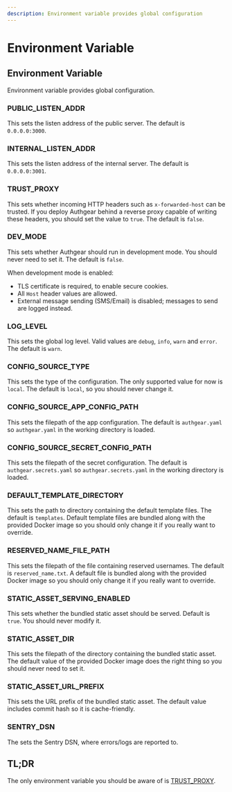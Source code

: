 ```yaml
---
description: Environment variable provides global configuration
---
```


# Environment Variable

## Environment Variable

Environment variable provides global configuration.

### PUBLIC\_LISTEN\_ADDR

This sets the listen address of the public server. The default is `0.0.0.0:3000`.

### INTERNAL\_LISTEN\_ADDR

This sets the listen address of the internal server. The default is `0.0.0.0:3001`.

### TRUST\_PROXY

This sets whether incoming HTTP headers such as `x-forwarded-host` can be trusted. If you deploy Authgear behind a reverse proxy capable of writing these headers, you should set the value to `true`. The default is `false`.

### DEV\_MODE

This sets whether Authgear should run in development mode. You should never need to set it. The default is `false`.

When development mode is enabled:
- TLS certificate is required, to enable secure cookies.
- All `Host` header values are allowed.
- External message sending (SMS/Email) is disabled; messages to send are logged instead.

### LOG\_LEVEL

This sets the global log level. Valid values are `debug`, `info`, `warn` and `error`. The default is `warn`.

### CONFIG\_SOURCE\_TYPE

This sets the type of the configuration. The only supported value for now is `local`. The default is `local`, so you should never change it.

### CONFIG\_SOURCE\_APP\_CONFIG\_PATH

This sets the filepath of the app configuration. The default is `authgear.yaml` so `authgear.yaml` in the working directory is loaded.

### CONFIG\_SOURCE\_SECRET\_CONFIG\_PATH

This sets the filepath of the secret configuration. The default is `authgear.secrets.yaml` so `authgear.secrets.yaml` in the working directory is loaded.

### DEFAULT\_TEMPLATE\_DIRECTORY

This sets the path to directory containing the default template files. The default is `templates`. Default template files are bundled along with the provided Docker image so you should only change it if you really want to override.

### RESERVED\_NAME\_FILE\_PATH

This sets the filepath of the file containing reserved usernames. The default is `reserved_name.txt`. A default file is bundled along with the provided Docker image so you should only change it if you really want to override.

### STATIC\_ASSET\_SERVING\_ENABLED

This sets whether the bundled static asset should be served. Default is `true`. You should never modify it.

### STATIC\_ASSET\_DIR

This sets the filepath of the directory containing the bundled static asset. The default value of the provided Docker image does the right thing so you should never need to set it.

### STATIC\_ASSET\_URL\_PREFIX

This sets the URL prefix of the bundled static asset. The default value includes commit hash so it is cache-friendly.

### SENTRY\_DSN

The sets the Sentry DSN, where errors/logs are reported to.

## TL;DR

The only environment variable you should be aware of is [TRUST\_PROXY](env.md#trust_proxy).

